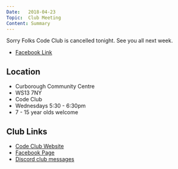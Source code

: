 ```yaml
---
Date:   2018-04-23
Topic:  Club Meeting
Content: Summary
---
```



Sorry Folks Code Club is cancelled tonight. See you all next week.

* [Facebook Link](https://www.facebook.com/1481985248595237/posts/1524990984294663/)

## Location

* Curborough Community Centre
* WS13 7NY
* Code Club
* Wednesdays 5:30 - 6:30pm
* 7 - 15 year olds welcome

## Club Links

* [Code Club Website](https://lichfield-code-club.github.io/)
* [Facebook Page](https://www.facebook.com/LichfieldCoders)
* [Discord club messages](https://discord.gg/szz6xGK)
